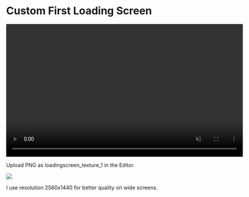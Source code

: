 # Custom First Loading Screen

<center>
<video width="640" height="360" controls autoplay loop muted>
    <source src="/pics/first_loading_screen_demo.webm" type="video/webm">
    Your browser does not support the video tag.
</video>
</center>


Upload PNG as loadingscreen_texture_1 in the Editor.

![](/pics/2406191909.png)

I use resolution 2560x1440 for better quality on wide screens.